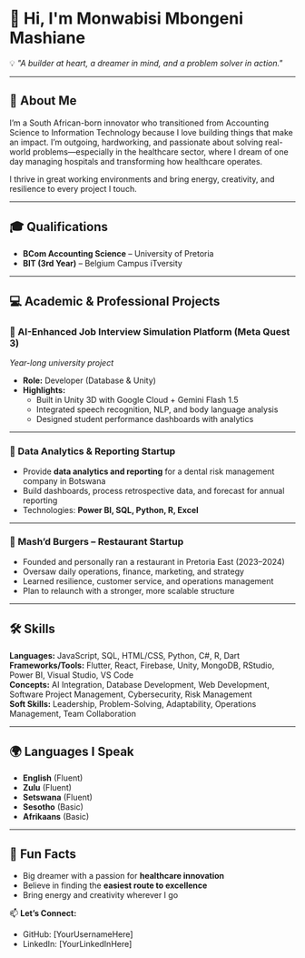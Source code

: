 # 👋 Hi, I'm Monwabisi Mbongeni Mashiane  

💡 *"A builder at heart, a dreamer in mind, and a problem solver in action."*

---

## 🚀 About Me  
I’m a South African-born innovator who transitioned from Accounting Science to Information Technology because I love building things that make an impact. I’m outgoing, hardworking, and passionate about solving real-world problems—especially in the healthcare sector, where I dream of one day managing hospitals and transforming how healthcare operates.  

I thrive in great working environments and bring energy, creativity, and resilience to every project I touch.  

---

## 🎓 Qualifications  
- **BCom Accounting Science** – University of Pretoria  
- **BIT (3rd Year)** – Belgium Campus iTversity  

---

## 💻 Academic & Professional Projects  

### 🔹 AI-Enhanced Job Interview Simulation Platform (Meta Quest 3)  
*Year-long university project*  
- **Role:** Developer (Database & Unity)  
- **Highlights:**  
  - Built in Unity 3D with Google Cloud + Gemini Flash 1.5  
  - Integrated speech recognition, NLP, and body language analysis  
  - Designed student performance dashboards with analytics  

---

### 🔹 Data Analytics & Reporting Startup  
- Provide **data analytics and reporting** for a dental risk management company in Botswana  
- Build dashboards, process retrospective data, and forecast for annual reporting  
- Technologies: **Power BI, SQL, Python, R, Excel**  

---

### 🔹 Mash’d Burgers – Restaurant Startup  
- Founded and personally ran a restaurant in Pretoria East (2023–2024)  
- Oversaw daily operations, finance, marketing, and strategy  
- Learned resilience, customer service, and operations management  
- Plan to relaunch with a stronger, more scalable structure  

---

## 🛠️ Skills  

**Languages:** JavaScript, SQL, HTML/CSS, Python, C#, R, Dart  
**Frameworks/Tools:** Flutter, React, Firebase, Unity, MongoDB, RStudio, Power BI, Visual Studio, VS Code  
**Concepts:** AI Integration, Database Development, Web Development, Software Project Management, Cybersecurity, Risk Management  
**Soft Skills:** Leadership, Problem-Solving, Adaptability, Operations Management, Team Collaboration  

---

## 🌍 Languages I Speak  
- **English** (Fluent)  
- **Zulu** (Fluent)  
- **Setswana** (Fluent)  
- **Sesotho** (Basic)  
- **Afrikaans** (Basic)  

---

## 🌟 Fun Facts  
- Big dreamer with a passion for **healthcare innovation**  
- Believe in finding the **easiest route to excellence**  
- Bring energy and creativity wherever I go  

📫 **Let’s Connect:**  
- GitHub: [YourUsernameHere]  
- LinkedIn: [YourLinkedInHere]  
